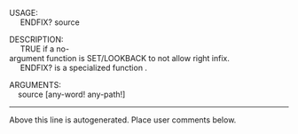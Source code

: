 USAGE:  
&nbsp;&nbsp;&nbsp;&nbsp;&nbsp;ENDFIX?&nbsp;source&nbsp;  
  
DESCRIPTION:  
&nbsp;&nbsp;&nbsp;&nbsp;&nbsp;TRUE&nbsp;if&nbsp;a&nbsp;no-argument&nbsp;function&nbsp;is&nbsp;SET/LOOKBACK&nbsp;to&nbsp;not&nbsp;allow&nbsp;right&nbsp;infix.  
&nbsp;&nbsp;&nbsp;&nbsp;&nbsp;ENDFIX?&nbsp;is&nbsp;a&nbsp;specialized&nbsp;function&nbsp;.  
  
ARGUMENTS:  
&nbsp;&nbsp;&nbsp;&nbsp;source&nbsp;[any-word!&nbsp;any-path!]  
___
Above this line is autogenerated. Place user comments below.